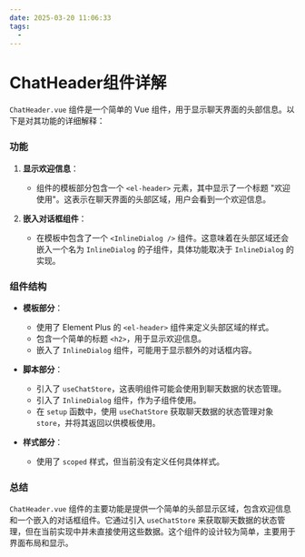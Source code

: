 ```yaml
---
date: 2025-03-20 11:06:33
tags:
  -
---
```


# ChatHeader组件详解

`ChatHeader.vue` 组件是一个简单的 Vue 组件，用于显示聊天界面的头部信息。以下是对其功能的详细解释：

### 功能

1. **显示欢迎信息**：

   - 组件的模板部分包含一个 `<el-header>` 元素，其中显示了一个标题 "欢迎使用"。这表示在聊天界面的头部区域，用户会看到一个欢迎信息。

2. **嵌入对话框组件**：
   - 在模板中包含了一个 `<InlineDialog />` 组件。这意味着在头部区域还会嵌入一个名为 `InlineDialog` 的子组件，具体功能取决于 `InlineDialog` 的实现。

### 组件结构

- **模板部分**：

  - 使用了 Element Plus 的 `<el-header>` 组件来定义头部区域的样式。
  - 包含一个简单的标题 `<h2>`，用于显示欢迎信息。
  - 嵌入了 `InlineDialog` 组件，可能用于显示额外的对话框内容。

- **脚本部分**：

  - 引入了 `useChatStore`，这表明组件可能会使用到聊天数据的状态管理。
  - 引入了 `InlineDialog` 组件，作为子组件使用。
  - 在 `setup` 函数中，使用 `useChatStore` 获取聊天数据的状态管理对象 `store`，并将其返回以供模板使用。

- **样式部分**：
  - 使用了 `scoped` 样式，但当前没有定义任何具体样式。

### 总结

`ChatHeader.vue` 组件的主要功能是提供一个简单的头部显示区域，包含欢迎信息和一个嵌入的对话框组件。它通过引入 `useChatStore` 来获取聊天数据的状态管理，但在当前实现中并未直接使用这些数据。这个组件的设计较为简单，主要用于界面布局和显示。
